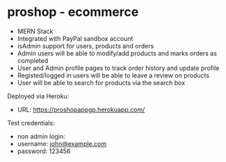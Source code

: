 # proshop - ecommerce
- MERN Stack 
- Integrated with PayPal sandbox account
- isAdmin support for users, products and orders
- Admin users will be able to modify/add products and marks orders as completed
- User and Admin profile pages to track order history and update profile 
- Registed/logged in users will be able to leave a review on products
- User will be able to search for products via the search box

Deployed via Heroku:
 - URL: https://proshopappgp.herokuapp.com/

Test credentials: 
 - non admin login: 
 - username: john@example.com
 - password: 123456



